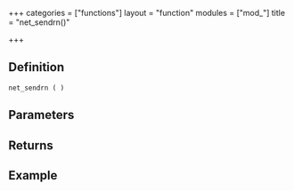 +++
categories = ["functions"]
layout = "function"
modules = ["mod_"]
title = "net_sendrn()"

+++

## Definition

    net_sendrn ( )

## Parameters

## Returns

## Example
